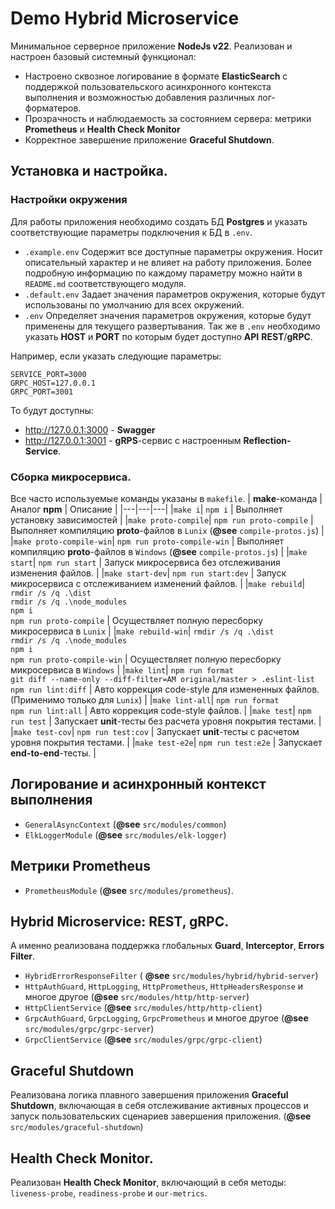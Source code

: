 # Demo Hybrid Microservice

Минимальное серверное приложение **NodeJs v22**.
Реализован и настроен базовый системный функционал:
  - Настроено сквозное логирование в формате **ElasticSearch** с поддержкой пользовательского асинхронного контекста выполнения и возможностью добавления различных лог-форматеров. 
  - Прозрачность и наблюдаемость за состоянием сервера: метрики **Prometheus** и **Health Check Monitor**
  - Корректное завершение приложение **Graceful Shutdown**. 

## Установка и настройка.
### Настройки окружения
Для работы приложения необходимо создать БД **Postgres** и указать соответствующие параметры подключения к БД в `.env`.
  - `.example.env` Содержит все доступные параметры окружения. Носит описательный характер и не влияет на работу приложения. Более подробную информацию по каждому параметру можно найти в `README.md` соответствующего модуля.
  - `.default.env` Задает значения параметров окружения, которые будут использованы по умолчанию для всех окружений.
  - `.env` Определяет значения параметров окружения, которые будут применены для текущего развертывания.
Так же в `.env` необходимо указать **HOST** и **PORT**  по которым будет доступно **API** **REST**/**gRPC**.

Например, если указать следующие параметры:
```env
SERVICE_PORT=3000
GRPC_HOST=127.0.0.1
GRPC_PORT=3001
```
То будут доступны:
 - http://127.0.0.1:3000 - **Swagger**
 - http://127.0.0.1:3001 - **gRPS**-сервис с настроенным **Reflection-Service**.

### Сборка микросервиса.
Все часто используемые команды указаны в `makefile`.
| **make**-команда | Аналог **npm** | Описание |
|---|---|---|
|`make i`| `npm i` | Выполняет установку зависимостей |
|`make proto-compile`| `npm run proto-compile` | Выполняет компиляцию **proto**-файлов в `Lunix` (**@see** `compile-protos.js`) |
|`make proto-compile-win`| `npm run proto-compile-win` | Выполняет компиляцию **proto**-файлов в `Windows` (**@see** `compile-protos.js`) |
|`make start`| `npm run start` | Запуск микросервиса без отслеживания изменения файлов. |
|`make start-dev`| `npm run start:dev` | Запуск микросервиса c отслеживанием изменений файлов. |
|`make rebuild`| `rmdir /s /q .\dist` <br> `rmdir /s /q .\node_modules` <br> `npm i` <br> `npm run proto-compile` | Осуществляет полную пересборку микросервиса в `Lunix` |
|`make rebuild-win`| `rmdir /s /q .\dist` <br> `rmdir /s /q .\node_modules` <br> `npm i` <br> `npm run proto-compile-win` | Осуществляет полную пересборку микросервиса в `Windows` |
|`make lint`| `npm run format` <br> `git diff --name-only --diff-filter=AM original/master > .eslint-list` <br> `npm run lint:diff` | Авто коррекция code-style для измененных файлов. (Применимо только для `Lunix`) |
|`make lint-all`| `npm run format` <br> `npm run lint:all` | Авто коррекция code-style файлов. |
|`make test`| `npm run test` | Запускает **unit**-тесты без расчета уровня покрытия тестами. |
|`make test-cov`| `npm run test:cov` | Запускает **unit**-тесты c расчетом уровня покрытия тестами. |
|`make test-e2e`| `npm run test:e2e` | Запускает **end-to-end**-тесты. |

## Логирование и асинхронный контекст выполнения  
 - `GeneralAsyncContext` (**@see** `src/modules/common`)
 - `ElkLoggerModule` (**@see** `src/modules/elk-logger`)

## Метрики **Prometheus**
 -  `PrometheusModule` (**@see** `src/modules/prometheus`).

## **Hybrid Microservice**:  **REST**, **gRPC**.
А именно реализована поддержка глобальных **Guard**, **Interceptor**, **Errors Filter**.
 - `HybridErrorResponseFilter` ( **@see** `src/modules/hybrid/hybrid-server`)
 - `HttpAuthGuard`, `HttpLogging`, `HttpPrometheus`, `HttpHeadersResponse` и многое другое (**@see**  `src/modules/http/http-server`)
 - `HttpClientService` (**@see**  `src/modules/http/http-client`)
 - `GrpcAuthGuard`, `GrpcLogging`, `GrpcPrometheus` и многое другое (**@see**  `src/modules/grpc/grpc-server`)
 - `GrpcClientService` (**@see**  `src/modules/grpc/grpc-client`)

## **Graceful Shutdown**
Реализована логика плавного завершения приложения **Graceful Shutdown**, включающая в себя отслеживание активных процессов и запуск пользовательских сценариев завершения приложения. (**@see** `src/modules/graceful-shutdown`)

## **Health Check Monitor**.
Реализован **Health Check Monitor**, включающий в себя методы: `liveness-probe`, `readiness-probe` и `our-metrics`.

